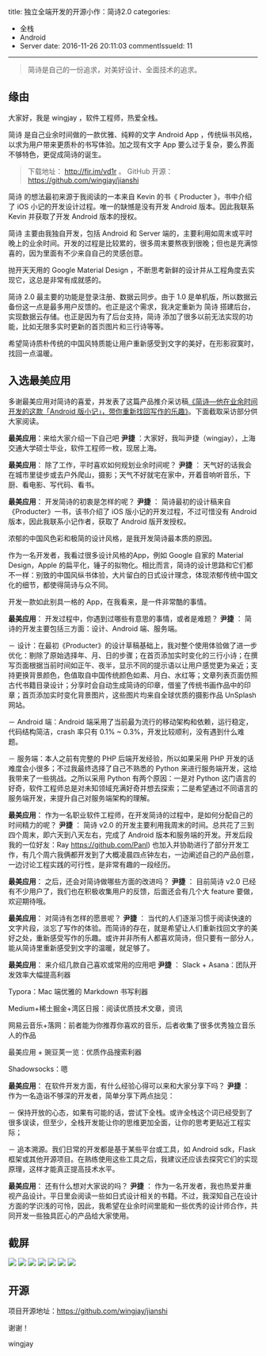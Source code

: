 title: 独立全端开发的开源小作：简诗2.0
categories:
  - 全栈
  - Android
  - Server
date: 2016-11-26 20:11:03
commentIssueId: 11
---
> 简诗是自己的一份追求，对美好设计、全面技术的追求。

<!-- more -->

## 缘由
大家好，我是 wingjay ，软件工程师，热爱全栈。

简诗 是自己业余时间做的一款优雅、纯粹的文字 Android App ，传统纵书风格，以求为用户带来更质朴的书写体验。加之现有文字 App 要么过于复杂，要么界面不够特色，更促成简诗的诞生。

>下载地址： http://fir.im/vd1r 。 GitHub 开源： https://github.com/wingjay/jianshi


简诗 的想法最初来源于我阅读的一本来自 Kevin 的书《 Producter 》，书中介绍了 iOS 小记的开发设计过程。唯一的缺憾是没有开发 Android 版本。因此我联系 Kevin 并获取了开发 Android 版本的授权。

简诗 主要由我独自开发，包括 Android 和 Server 端的，主要利用如周末或平时晚上的业余时间。开发的过程是比较累的，很多周末要熬夜到很晚；但也是充满惊喜的，因为里面有不少来自自己的灵感创意。

抛开天天用的 Google Material Design ，不断思考新鲜的设计并从工程角度去实现它，这总是非常有成就感的。

简诗 2.0 最主要的功能是登录注册、数据云同步。由于 1.0 是单机版，所以数据云备份这一点是最多用户反馈的。也正是这个需求，我决定重新为 简诗 搭建后台，实现数据云存储。也正是因为有了后台支持，简诗 添加了很多以前无法实现的功能，比如无限多实时更新的首页图片和三行诗等等。

希望简诗质朴传统的中国风特质能让用户重新感受到文字的美好，在形影寂寞时，找回一点温暖。

## 入选最美应用
多谢最美应用对简诗的喜爱，并发表了这篇产品推介采访稿[《简诗—他在业余时间开发的这款「Android 版小记」，带你重新找回写作的乐趣》](http://zuimeia.com/app/4638/)。下面截取采访部分供大家阅读。

**最美应用**：来给大家介绍一下自己吧
**尹捷** ：大家好，我叫尹捷（wingjay），上海交通大学硕士毕业，软件工程师一枚，现居上海。

**最美应用**： 除了工作，平时喜欢如何规划业余时间呢？
**尹捷** ： 天气好的话我会在城市里徒步或去户外爬山，摄影；天气不好就宅在家中，开着音响听音乐，下厨、看电影、写代码、看书。

**最美应用**： 开发简诗的初衷是怎样的呢？
**尹捷** ： 简诗最初的设计稿来自《Producter》一书，该书介绍了 iOS 版小记的开发过程，不过可惜没有 Android 版本，因此我联系小记作者，获取了 Android 版开发授权。

浓郁的中国风色彩和极简的设计风格，是我开发简诗最本质的原因。

作为一名开发者，我看过很多设计风格的App，例如 Google 自家的 Material Design，Apple 的扁平化，锤子的拟物化。相比而言，简诗的设计思路和它们都不一样：别致的中国风纵书体验，大片留白的日式设计理念，体现浓郁传统中国文化的细节，都使得简诗与众不同。

开发一款如此别具一格的 App，在我看来，是一件非常酷的事情。

**最美应用**： 开发过程中，你遇到过哪些有意思的事情，或者是难题？
**尹捷** ： 简诗的开发主要包括三方面：设计、Android 端、服务端。

－ 设计：在最初《Producter》的设计草稿基础上，我对整个使用体验做了进一步优化：剔除了原始选择年、月、日的步骤；在首页添加实时变化的三行小诗；在撰写页面根据当前时间如正午、夜半，显示不同的提示语以让用户感觉更为亲近；支持更换背景颜色，色值取自中国传统颜色如素、月白、水红等；文章列表页面仿照古代书籍目录设计；分享时会自动生成简诗的印章，借鉴了传统书画作品中的印章；首页添加实时变化背景图片，这些图片均来自全球优质的摄影作品 UnSplash 网站。

－ Android 端：Android 端采用了当前最为流行的移动架构和依赖，运行稳定，代码结构简洁，crash 率只有 0.1% ~ 0.3%，开发比较顺利，没有遇到什么难题。

－ 服务端：本人之前有完整的 PHP 后端开发经验，所以如果采用 PHP 开发的话难度会小很多；不过我最终选择了自己不熟悉的 Python 来进行服务端开发，这给我带来了一些挑战。之所以采用 Python 有两个原因：一是对 Python 这门语言的好奇，软件工程师总是对未知领域充满好奇并想去探索；二是希望通过不同语言的服务端开发，来提升自己对服务端架构的理解。

**最美应用**： 作为一名职业软件工程师，在开发简诗的过程中，是如何分配自己的时间精力的呢？
**尹捷** ： 简诗 v2.0 的开发主要利用我周末的时间。总共花了三到四个周末，即六天到八天左右，完成了 Android 版本和服务端的开发。开发后段我的一位好友：Ray https://github.com/Panl) 也加入并协助进行了部分开发工作，有几个周六我俩都开发到了大概凌晨四点钟左右，一边阐述自己的产品创意，一边讨论工程实践的可行性，是非常有趣的一段经历。

**最美应用**： 之后，还会对简诗做哪些方面的改进吗？
**尹捷** ： 目前简诗 v2.0 已经有不少用户了，我们也在积极收集用户的反馈，后面还会有几个大 feature 要做，欢迎期待哦。

**最美应用**： 对简诗有怎样的愿景呢？
**尹捷** ： 当代的人们逐渐习惯于阅读快速的文字片段，淡忘了写作的体验。而简诗的存在，就是希望让人们重新找回文字的美好之处，重新感受写作的乐趣。或许并非所有人都喜欢简诗，但只要有一部分人，能从简诗里重新感受到文字的温暖，就足够了。

**最美应用**： 来介绍几款自己喜欢或常用的应用吧
**尹捷** ： Slack + Asana：团队开发效率大幅提高利器

Typora：Mac 端优雅的 Markdown 书写利器

Medium+稀土掘金+湾区日报：阅读优质技术文章，资讯

网易云音乐+落网：前者能为你推荐你喜欢的音乐，后者收集了很多优秀独立音乐人的作品

最美应用 + 豌豆荚一览：优质作品搜索利器

Shadowsocks：嗯

**最美应用**： 在软件开发方面，有什么经验心得可以来和大家分享下吗？
**尹捷** ： 作为一名造诣不够深的开发者，简单分享下两点拙见：

－ 保持开放的心态，如果有可能的话，尝试下全栈。或许全栈这个词已经受到了很多误读，但至少，全栈开发能让你的思维更加全面，让你的思考更贴近工程实际；

－ 追本溯源。我们日常的开发都是基于某些平台或工具，如 Android sdk，Flask 框架或其他开源项目。在熟练使用这些工具之后，我建议还应该去探究它们的实现原理，这样才能真正提高技术水平。

**最美应用**： 还有什么想对大家说的吗？
**尹捷** ： 作为一名开发者，我也热爱并重视产品设计。平日里会阅读一些如日式设计相关的书籍。不过，我深知自己在设计方面的学识浅的可怜，因此，我希望在业余时间里能和一些优秀的设计师合作，共同开发一些独具匠心的产品给大家使用。

## 截屏
![](https://github.com/wingjay/jianshi/raw/master/material/screenshots/with_phone/1.PNG)
![](https://github.com/wingjay/jianshi/raw/master/material/screenshots/with_phone/2.PNG)
![](https://github.com/wingjay/jianshi/raw/master/material/screenshots/with_phone/3.PNG)
![](https://github.com/wingjay/jianshi/raw/master/material/screenshots/with_phone/4.PNG)
![](https://github.com/wingjay/jianshi/raw/master/material/screenshots/with_phone/7.PNG)
![](https://github.com/wingjay/jianshi/raw/master/material/screenshots/with_phone/8.PNG)
![](https://github.com/wingjay/jianshi/raw/master/material/screenshots/with_phone/5.jpg)

## 开源
项目开源地址：https://github.com/wingjay/jianshi


谢谢！

wingjay


